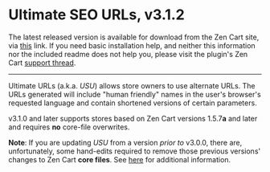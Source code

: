 # Ultimate SEO URLs, v3.1.2

The latest released version is available for download from the Zen Cart site, via [this](https://www.zen-cart.com/downloads.php?do=file&id=132) link.  If you need basic installation help, and neither this information nor the included readme does not help you, please visit the plugin's Zen Cart [support thread](https://www.zen-cart.com/showthread.php?199064).

-----

Ultimate URLs (a.k.a. _USU_) allows store owners to use alternate URLs. The URLs generated will include &quot;human friendly&quot; names in the user's browser's requested language and contain shortened versions of certain parameters.

v3.1.0 and later supports stores based on Zen Cart versions 1.5.7**a** and later and requires **no** core-file overwrites.

**Note**: If you are updating _USU_ from a version _prior to_ v3.0.0, there are, unfortunately, some hand-edits required to remove those previous versions' changes to Zen Cart **core files**.  See [here](./pages/upgrade_from_v2.md) for additional information.
